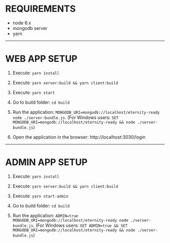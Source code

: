 # REQUIREMENTS

- node 6.x
- mongodb server
- yarn

--------------

# WEB APP SETUP

1. Execute: `yarn install`

2. Execute: `yarn server:build && yarn client:build`

3. Execute: `yarn start`

4. Go to build folder: `cd build`

5. Run the application: `MONGODB_URI=mongodb://localhost/eternity-ready node ./server-bundle.js`. (For Windows users: `SET MONGODB_URI=mongodb://localhost/eternity-ready && node ./server-bundle.js`)

6. Open the application in the browser: http://localhost:3030/login

--------------

# ADMIN APP SETUP

1. Execute: `yarn install`

2. Execute: `yarn server:build && yarn client:build`

3. Execute: `yarn start-admin`

4. Go to build folder: `cd build`

5. Run the application: `ADMIN=true MONGODB_URI=mongodb://localhost/eternity-ready node ./server-bundle.js`. (For Windows users: `SET ADMIN=true && SET MONGODB_URI=mongodb://localhost/eternity-ready && node ./server-bundle.js`)

